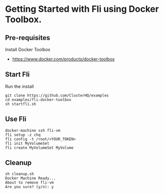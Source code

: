 # Getting Started with Fli using Docker Toolbox.

## Pre-requisites

Install Docker Toolbox 
 - https://www.docker.com/products/docker-toolbox

## Start Fli

Run the install

```
git clone https://github.com/ClusterHQ/examples
cd examples/fli-docker-toolbox
sh startfli.sh
```

## Use Fli

```
docker-machine ssh fli-vm
fli setup -z chq
fli config -t /root/<YOUR_TOKEN>
fli init MyVolumeSet
fli create MyVolumeSet MyVolume
```

## Cleanup

```
sh cleanup.sh
Docker Machine Ready...
About to remove fli-vm
Are you sure? (y/n): y
```
